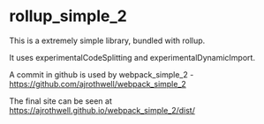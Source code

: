 # rollup_simple_2

This is a extremely simple library, bundled with rollup.

It uses experimentalCodeSplitting and experimentalDynamicImport.

A commit in github is used by webpack_simple_2 - https://github.com/ajrothwell/webpack_simple_2

The final site can be seen at https://ajrothwell.github.io/webpack_simple_2/dist/
